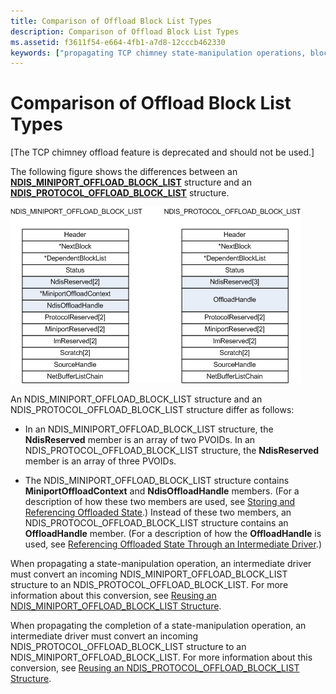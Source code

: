 ```yaml
---
title: Comparison of Offload Block List Types
description: Comparison of Offload Block List Types
ms.assetid: f3611f54-e664-4fb1-a7d8-12cccb462330
keywords: ["propagating TCP chimney state-manipulation operations, block list types", "state-manipulation operations WDK TCP chimney offload , block list types", "block list types WDK TCP chimney offload", "NDIS_MINIPORT_OFFLOAD_BLOCK_LIST", "NDIS_PROTOCOL_OFFLOAD_BLOCK_LIST"]
---
```


# Comparison of Offload Block List Types


\[The TCP chimney offload feature is deprecated and should not be used.\]

The following figure shows the differences between an [**NDIS\_MINIPORT\_OFFLOAD\_BLOCK\_LIST**](https://msdn.microsoft.com/library/windows/hardware/ff566469) structure and an [**NDIS\_PROTOCOL\_OFFLOAD\_BLOCK\_LIST**](https://msdn.microsoft.com/library/windows/hardware/ff566833) structure.

![diagram illustrating a comparison of offload block list types](images/mobl-pobl-comparison.png)

An NDIS\_MINIPORT\_OFFLOAD\_BLOCK\_LIST structure and an NDIS\_PROTOCOL\_OFFLOAD\_BLOCK\_LIST structure differ as follows:

-   In an NDIS\_MINIPORT\_OFFLOAD\_BLOCK\_LIST structure, the **NdisReserved** member is an array of two PVOIDs. In an NDIS\_PROTOCOL\_OFFLOAD\_BLOCK\_LIST structure, the **NdisReserved** member is an array of three PVOIDs.

-   The NDIS\_MINIPORT\_OFFLOAD\_BLOCK\_LIST structure contains **MiniportOffloadContext** and **NdisOffloadHandle** members. (For a description of how these two members are used, see [Storing and Referencing Offloaded State](storing-and-referencing-offloaded-state.md).) Instead of these two members, an NDIS\_PROTOCOL\_OFFLOAD\_BLOCK\_LIST structure contains an **OffloadHandle** member. (For a description of how the **OffloadHandle** is used, see [Referencing Offloaded State Through an Intermediate Driver](referencing-offloaded-state-through-an-intermediate-driver.md).)

When propagating a state-manipulation operation, an intermediate driver must convert an incoming NDIS\_MINIPORT\_OFFLOAD\_BLOCK\_LIST structure to an NDIS\_PROTOCOL\_OFFLOAD\_BLOCK\_LIST. For more information about this conversion, see [Reusing an NDIS\_MINIPORT\_OFFLOAD\_BLOCK\_LIST Structure](reusing-an-ndis-miniport-offload-block-list-structure.md).

When propagating the completion of a state-manipulation operation, an intermediate driver must convert an incoming NDIS\_PROTOCOL\_OFFLOAD\_BLOCK\_LIST structure to an NDIS\_MINIPORT\_OFFLOAD\_BLOCK\_LIST. For more information about this conversion, see [Reusing an NDIS\_PROTOCOL\_OFFLOAD\_BLOCK\_LIST Structure](reusing-an-ndis-protocol-offload-block-list-structure.md).

 

 





